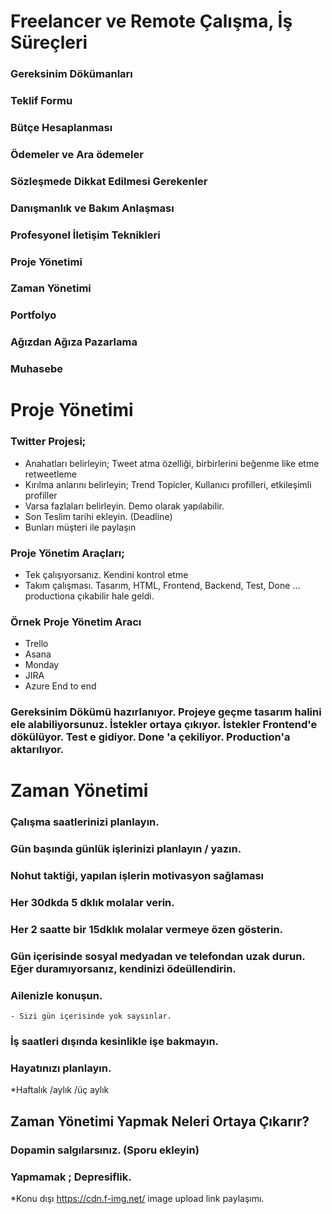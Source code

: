 # Freelancer ve Remote Çalışma, İş Süreçleri

### Gereksinim Dökümanları
### Teklif Formu
### Bütçe Hesaplanması
### Ödemeler ve Ara ödemeler
### Sözleşmede Dikkat Edilmesi Gerekenler
### Danışmanlık ve Bakım Anlaşması
### Profesyonel İletişim Teknikleri
### Proje Yönetimi
### Zaman Yönetimi
### Portfolyo
### Ağızdan Ağıza Pazarlama
### Muhasebe


# Proje Yönetimi

### Twitter Projesi;

- Anahatları belirleyin; Tweet atma özelliği, birbirlerini beğenme like etme retweetleme
- Kırılma anlarını belirleyin; Trend Topicler, Kullanıcı profilleri, etkileşimli profiller
- Varsa fazlaları belirleyin. Demo olarak yapılabilir.
- Son Teslim tarihi ekleyin. (Deadline)
- Bunları müşteri ile paylaşın

### Proje Yönetim Araçları;

- Tek çalışıyorsanız. Kendini kontrol etme
- Takım çalışması. Tasarım, HTML, Frontend, Backend, Test, Done ... productiona çıkabilir hale geldi.

### Örnek Proje Yönetim Aracı 

- Trello
- Asana
- Monday
- JIRA
- Azure End to end 

### Gereksinim Dökümü hazırlanıyor. Projeye geçme tasarım halini ele alabiliyorsunuz. İstekler ortaya çıkıyor. İstekler Frontend'e dökülüyor. Test e gidiyor. Done 'a çekiliyor. Production'a aktarılıyor. 

# Zaman Yönetimi

### Çalışma saatlerinizi planlayın.
### Gün başında günlük işlerinizi planlayın / yazın.
### Nohut taktiği, yapılan işlerin motivasyon sağlaması
### Her 30dkda 5 dklık molalar verin.
### Her 2 saatte bir 15dklık molalar vermeye özen gösterin.
### Gün içerisinde sosyal medyadan ve telefondan uzak durun. Eğer duramıyorsanız, kendinizi ödeüllendirin.
### Ailenizle konuşun.
    - Sizi gün içerisinde yok saysınlar.
### İş saatleri dışında kesinlikle işe bakmayın.
### Hayatınızı planlayın.
   *Haftalık /aylık /üç aylık

## Zaman Yönetimi Yapmak Neleri Ortaya Çıkarır?

### Dopamin salgılarsınız. (Sporu ekleyin)
### Yapmamak ; Depresiflik.

*Konu dışı
https://cdn.f-img.net/ image upload link paylaşımı.
